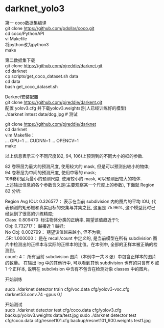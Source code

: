 # darknet_yolo3
第一 coco数据集编译</br>
git clone https://github.com/pdollar/coco.git</br>
cd coco/PythonAPI</br>
vi Makefile </br>
将python改为python3</br>
make</br>

第二数据集下载</br>
git clone https://github.com/pjreddie/darknet.git</br>
cd darknet</br>
cp scripts/get_coco_dataset.sh data</br>
cd data</br>
bash get_coco_dataset.sh</br>

Darknet安装配置</br>
git clone https://github.com/pjreddie/darkent.git</br>
配置 yolov3.cfg 并下载yolov3.weights(别人已经训练好的模型)</br>
./darknet imtest data/dog.jpg  # 测试

git clone https://github.com/pjreddie/darknet</br>
cd darknet</br>
vim Makefile：</br>
  ... GPU=1
  ... CUDNN=1
  ... OPENCV=1</br>
make</br>


以上信息表示三个不同尺度(82, 94, 106)上预测到的不同大小的框的参数.</br>

82 卷积层为最大的预测尺度, 使用较大的 mask, 但是可以预测出较小的物体;</br>
94 卷积层为中间的预测尺度, 使用中等的 mask;</br>
106卷积层为最小的预测尺度, 使用较小的 mask, 可以预测出较大的物体.</br>
上述输出信息的各个参数含义是(主要观察某一个尺度上的参数), 下面就 Region 82 分析:</br>

Region Avg IOU: 0.326577： 表示在当前 subdivision 内的图片的平均 IOU, 代表预测的矩形框和真实目标的交集与并集之比, 这里是 75.96%, 这个模型此时已经达到了很高的训练精度;</br>
Class: 0.809470: 标注物体分类的正确率, 期望该值趋近于1;</br>
Obj: 0.732717： 越接近 1 越好;</br>
No Obj: 0.002799： 期望该值越来越小, 但不为零;</br>
.5R: 1.000000： 是在 recall/count 中定义的, 是当前模型在所有 subdivision 图片中检测出的正样本与实际的正样本的比值。在本例中, 全部的正样本被正确的检测到。 </br>
count: 4： 所有当前 subdivision 图片（本例中一共 8 张）中包含正样本的图片的数量。 在输出 log 中的其他行中, 可以看到其他 subdivision 也有的只含有 6 或 1 个正样本, 说明在 subdivision 中含有不包含在检测对象 classes 中的图片。</br>

开始训练</br>

sudo ./darknet detector train cfg/voc.data cfg/yolov3-voc.cfg darknet53.conv.74 -gpus 0,1</br>

开始测试</br>
sudo ./darknet detector test cfg/coco.data cfg/yolov3.cfg backup/yolov3.weights data/test.jpg
sudo ./darknet detector test cfg/coco.data cfg/resnet101.cfg backup/resnet101_900.weights test1.jpg
